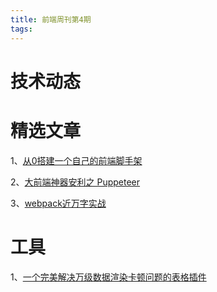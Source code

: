 ```yaml
---
title: 前端周刊第4期
tags:
---
```



# 技术动态


# 精选文章

1、[从0搭建一个自己的前端脚手架](https://juejin.im/post/5e0ef9ea5188253aaf656c60)

2、[大前端神器安利之 Puppeteer](https://juejin.im/entry/5a3aa0e86fb9a045076fd385)

3、[webpack近万字实战](https://juejin.im/post/5de87444518825124c50cd36)

# 工具

1、[一个完美解决万级数据渲染卡顿问题的表格插件](https://github.com/livelyPeng/pl-table)
